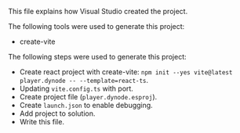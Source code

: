 This file explains how Visual Studio created the project.

The following tools were used to generate this project:
- create-vite

The following steps were used to generate this project:
- Create react project with create-vite: `npm init --yes vite@latest player.dynode -- --template=react-ts`.
- Updating `vite.config.ts` with port.
- Create project file (`player.dynode.esproj`).
- Create `launch.json` to enable debugging.
- Add project to solution.
- Write this file.
